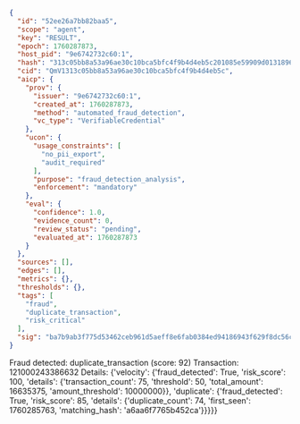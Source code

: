 ```json
{
  "id": "52ee26a7bb82baa5",
  "scope": "agent",
  "key": "RESULT",
  "epoch": 1760287873,
  "host_pid": "9e6742732c60:1",
  "hash": "313c05bb8a53a96ae30c10bca5bfc4f9b4d4eb5c201085e59909d01318965722",
  "cid": "QmV1313c05bb8a53a96ae30c10bca5bfc4f9b4d4eb5c",
  "aicp": {
    "prov": {
      "issuer": "9e6742732c60:1",
      "created_at": 1760287873,
      "method": "automated_fraud_detection",
      "vc_type": "VerifiableCredential"
    },
    "ucon": {
      "usage_constraints": [
        "no_pii_export",
        "audit_required"
      ],
      "purpose": "fraud_detection_analysis",
      "enforcement": "mandatory"
    },
    "eval": {
      "confidence": 1.0,
      "evidence_count": 0,
      "review_status": "pending",
      "evaluated_at": 1760287873
    }
  },
  "sources": [],
  "edges": [],
  "metrics": {},
  "thresholds": {},
  "tags": [
    "fraud",
    "duplicate_transaction",
    "risk_critical"
  ],
  "sig": "ba7b9ab3f775d53462ceb961d5aeff8e6fab0384ed94186943f629f8dc56cce0"
}
```

Fraud detected: duplicate_transaction (score: 92)
Transaction: 121000243386632
Details: {'velocity': {'fraud_detected': True, 'risk_score': 100, 'details': {'transaction_count': 75, 'threshold': 50, 'total_amount': 16635375, 'amount_threshold': 10000000}}, 'duplicate': {'fraud_detected': True, 'risk_score': 85, 'details': {'duplicate_count': 74, 'first_seen': 1760285763, 'matching_hash': 'a6aa6f7765b452ca'}}}}}